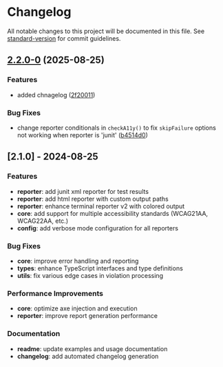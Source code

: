 # Changelog

All notable changes to this project will be documented in this file. See [standard-version](https://github.com/conventional-changelog/standard-version) for commit guidelines.

## [2.2.0-0](https://github.com/abhinaba-ghosh/axe-playwright/compare/v2.1.0...v2.2.0-0) (2025-08-25)


### Features

* added chnagelog ([2f20011](https://github.com/abhinaba-ghosh/axe-playwright/commit/2f2001164befa5bb708e694242e1b76212f211ce))


### Bug Fixes

* change reporter conditionals in `checkA11y()` to fix `skipFailure` options not working when reporter is 'junit' ([b4514d0](https://github.com/abhinaba-ghosh/axe-playwright/commit/b4514d043ed747ab7079241f3dbb3670e12ce2f0))

## [2.1.0] - 2024-08-25

### Features

* **reporter**: add junit xml reporter for test results
* **reporter**: add html reporter with custom output paths
* **reporter**: enhance terminal reporter v2 with colored output
* **core**: add support for multiple accessibility standards (WCAG21AA, WCAG22AA, etc.)
* **config**: add verbose mode configuration for all reporters

### Bug Fixes

* **core**: improve error handling and reporting
* **types**: enhance TypeScript interfaces and type definitions
* **utils**: fix various edge cases in violation processing

### Performance Improvements

* **core**: optimize axe injection and execution
* **reporter**: improve report generation performance

### Documentation

* **readme**: update examples and usage documentation
* **changelog**: add automated changelog generation